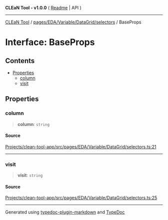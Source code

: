 **CLEaN Tool - v1.0.0** ( [Readme](../../../../../../README.md) \| API )

***

[CLEaN Tool](../../../../../../modules.md) / [pages/EDA/Variable/DataGrid/selectors](../README.md) / BaseProps

# Interface: BaseProps

## Contents

- [Properties](BaseProps.md#properties)
  - [column](BaseProps.md#column)
  - [visit](BaseProps.md#visit)

## Properties

### column

> **column**: `string`

#### Source

[Projects/clean-tool-app/src/pages/EDA/Variable/DataGrid/selectors.ts:21](https://github.com/yuckyh/clean-tool-app/)

***

### visit

> **visit**: `string`

#### Source

[Projects/clean-tool-app/src/pages/EDA/Variable/DataGrid/selectors.ts:25](https://github.com/yuckyh/clean-tool-app/)

***

Generated using [typedoc-plugin-markdown](https://www.npmjs.com/package/typedoc-plugin-markdown) and [TypeDoc](https://typedoc.org/)
